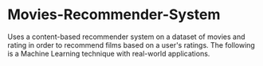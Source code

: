 # Movies-Recommender-System
Uses a content-based recommender system on a dataset of movies and rating in order to recommend films based on a user's ratings. The following is a Machine Learning technique with real-world applications.
